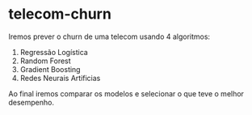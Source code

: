 # telecom-churn

Iremos prever o churn de uma telecom usando 4 algoritmos:
1. Regressão Logística
2. Random Forest
3. Gradient Boosting
4. Redes Neurais Artificias

Ao final iremos comparar os modelos e selecionar o que teve o melhor desempenho.
